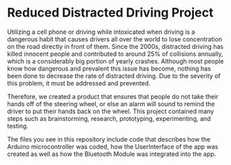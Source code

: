 # Reduced Distracted Driving Project
Utilizing a cell phone or driving while intoxicated when driving is a dangerous habit that causes drivers all over the world
to lose concentration on the road directly in front of them. Since the 2000s, distracted driving has killed innocent people
and contributed to around 25% of collisions annually, which is a considerably big portion of yearly crashes. Although most
people know how dangerous and prevalent this issue has become, nothing has been done to decrease the rate of
distracted driving. Due to the severity of this problem, it must be addressed and prevented.

Therefore, we created a product that ensures that people do not take their hands off of the steering wheel, or else an alarm 
will sound to remind the driver to put their hands back on the wheel. This project contained many steps such as brainstorming,
research, prototyping, experimenting, and testing.

The files you see in this repository include code that describes how the Arduino microcontroller was coded, how the UserInterface 
of the app was created as well as how the Bluetooth Module was integrated into the app.
